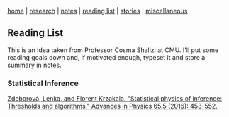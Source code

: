 [home](./index.html)  |  [research](./research.html)  |  [notes](./notes.html)  |  [reading list](./reading_list.html)  |  [stories](./story.html)  |  [miscellaneous](./miscellaneous.html)

## Reading List

This is an idea taken from Professor Cosma Shalizi at CMU. I'll put some reading goals down and, if motivated enough, typeset it and store a summary in [notes](./notes.html).

### Statistical Inference
[Zdeborová, Lenka, and Florent Krzakala. "Statistical physics of inference: Thresholds and algorithms." Advances in Physics 65.5 (2016): 453-552.](https://www.tandfonline.com/doi/pdf/10.1080/00018732.2016.1211393?casa_token=l7IfLk9Pu7UAAAAA:8jDekNqQ1URBmyzP-aQP8nUsm1eNGjGso8sPfRo41CBkdldQoycn9FVLcq7amsMRLuxSWaPijXzuUg)

